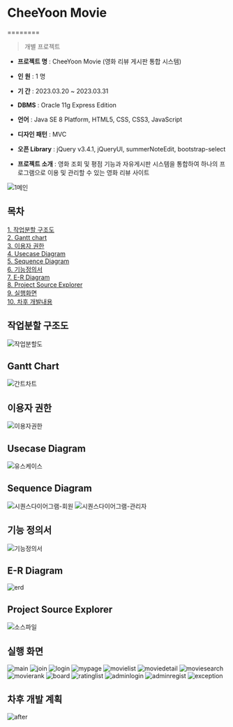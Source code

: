 # CheeYoon Movie

========

> 개별 프로젝트

- **프로젝트 명** : CheeYoon Movie (영화 리뷰 게시판 통합 시스템)

- **인 원** : 1 명

- **기 간** : 2023.03.20 ~ 2023.03.31

- **DBMS** : Oracle 11g Express Edition

- **언어** : Java SE 8 Platform, HTML5, CSS, CSS3, JavaScript

- **디자인 패턴** : MVC

- **오픈 Library** : jQuery v3.4.1, jQueryUI, summerNoteEdit, bootstrap-select

- **프로젝트 소개** : 영화 조회 및 평점 기능과 자유게시판 시스템을 통합하여 하나의 프로그램으로 이용 및 관리할 수 있는 영화 리뷰 사이트

![1메인](https://user-images.githubusercontent.com/117807553/238186621-ba5e02b0-d205-4255-9542-738e21af6c67.PNG)

## 목차

[1. 작업분할 구조도](https://github.com/Alipheese16th/CheeYoonMovie#%EC%9E%91%EC%97%85%EB%B6%84%ED%95%A0-%EA%B5%AC%EC%A1%B0%EB%8F%84)<br>
[2. Gantt chart](https://github.com/Alipheese16th/CheeYoonMovie#gantt-chart)<br>
[3. 이용자 권한](https://github.com/Alipheese16th/CheeYoonMovie#%EC%9D%B4%EC%9A%A9%EC%9E%90-%EA%B6%8C%ED%95%9C)<br>
[4. Usecase Diagram](https://github.com/Alipheese16th/CheeYoonMovie#usecase-diagram)<br>
[5. Sequence Diagram](https://github.com/Alipheese16th/CheeYoonMovie#sequence-diagram)<br>
[6. 기능정의서](https://github.com/Alipheese16th/CheeYoonMovie#%EA%B8%B0%EB%8A%A5-%EC%A0%95%EC%9D%98%EC%84%9C)<br>
[7. E-R Diagram](https://github.com/Alipheese16th/CheeYoonMovie#e-r-diagram)<br>
[8. Project Source Explorer](https://github.com/Alipheese16th/CheeYoonMovie#project-source-explorer)<br>
[9. 실행화면](https://github.com/Alipheese16th/CheeYoonMovie#%EC%8B%A4%ED%96%89-%ED%99%94%EB%A9%B4)<br>
[10. 차후 개발내용](https://github.com/Alipheese16th/CheeYoonMovie#%EC%B0%A8%ED%9B%84-%EA%B0%9C%EB%B0%9C-%EA%B3%84%ED%9A%8D)<br>

## 작업분할 구조도
![작업분할도](https://user-images.githubusercontent.com/117807553/238186683-25651ae2-bdba-4c4e-bdbb-7fdb732a8bed.PNG)

## Gantt Chart
![간트차트](https://user-images.githubusercontent.com/117807553/238186691-cc1af204-84f0-4144-969e-042a6d1ba650.PNG)

## 이용자 권한
![이용자권한](https://user-images.githubusercontent.com/117807553/238186999-98d5440d-a7b3-4c63-8f42-8ea29970bda0.png)

## Usecase Diagram
![유스케이스](https://user-images.githubusercontent.com/117807553/238186700-aee0d57f-f156-438c-ac5d-2e560750dbb4.PNG)

## Sequence Diagram
![시퀀스다이어그램-회원](https://user-images.githubusercontent.com/117807553/238186702-279aa600-8c4f-4783-9e98-55acb492f056.PNG)
![시퀀스다이어그램-관리자](https://user-images.githubusercontent.com/117807553/238186706-97cae740-356f-4754-97f5-598d69db31b6.PNG)

## 기능 정의서
![기능정의서](https://user-images.githubusercontent.com/117807553/238186713-cfe1f938-9d96-4709-b544-519b12131b51.PNG)

## E-R Diagram
![erd](https://user-images.githubusercontent.com/117807553/238186715-463b040a-2ab4-4e6d-9714-8dcfbd30daec.PNG)

## Project Source Explorer
![소스파일](https://user-images.githubusercontent.com/117807553/238186720-3f3f3839-1f81-48c9-9bb0-c7a2b43c885b.PNG)

## 실행 화면
![main](https://user-images.githubusercontent.com/117807553/238186724-9c2e8f18-43e1-4b0f-be52-ee429ee8a2f9.PNG)
![join](https://user-images.githubusercontent.com/117807553/238186727-47ad043f-40fb-4740-87a6-5f5e19ff38da.PNG)
![login](https://user-images.githubusercontent.com/117807553/238186730-f5df4172-82b0-46da-9688-8438d70b6fc8.PNG)
![mypage](https://user-images.githubusercontent.com/117807553/238186735-1e136f2f-c0c4-4353-9b24-db495de08302.PNG)
![movielist](https://user-images.githubusercontent.com/117807553/238186739-c4b6fcbf-ac7d-4550-b5ac-5dd757105ea9.PNG)
![moviedetail](https://user-images.githubusercontent.com/117807553/238186745-18c77778-683a-453b-ae74-2870d170138a.PNG)
![moviesearch](https://user-images.githubusercontent.com/117807553/238186753-da933153-794b-4a30-b601-3457b1aeea21.PNG)
![movierank](https://user-images.githubusercontent.com/117807553/238186766-658db4c4-a8a2-4db9-b7ed-596f37970813.PNG)
![board](https://user-images.githubusercontent.com/117807553/238186773-1c69f40f-cffe-4dd1-bf50-4c01ed0528c5.PNG)
![ratinglist](https://user-images.githubusercontent.com/117807553/238186777-6e14d856-b90e-462d-8017-25c671e1eb08.PNG)
![adminlogin](https://user-images.githubusercontent.com/117807553/238186781-b810b051-a0e5-49e4-b7c3-97f0ede49788.PNG)
![adminregist](https://user-images.githubusercontent.com/117807553/238186786-44b8b3f8-2153-48eb-9d38-a227d1bc21b2.PNG)
![exception](https://user-images.githubusercontent.com/117807553/238186790-593ba5f3-394d-4e88-a6d2-ea230c81255a.PNG)

## 차후 개발 계획
![after](https://user-images.githubusercontent.com/117807553/238188740-47263803-12f5-4105-b58c-0e76816c3b0f.png)

